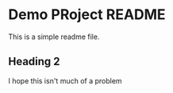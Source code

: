 # Demo PRoject README

This is a simple readme file.

## Heading 2

I hope this isn't much of a problem
